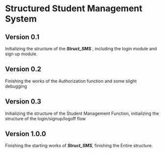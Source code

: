 # Structured Student Management System

## Version 0.1 
 Initializing the structure of the  **_Struct_SMS_** , including the login module and sign up module.

## Version 0.2
 Finishing the works of the Authorization function and some slight debugging

## Version 0.3
 Initializing the structure of the Student Management Function, initializing the structure of the login/signup/logoff flow

## Version 1.0.0
 Finishing the starting works of **_Struct_SMS_**, finishing the Entire structure.
